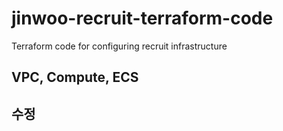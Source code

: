 # jinwoo-recruit-terraform-code
Terraform code for configuring recruit infrastructure

## VPC, Compute, ECS

## 수정